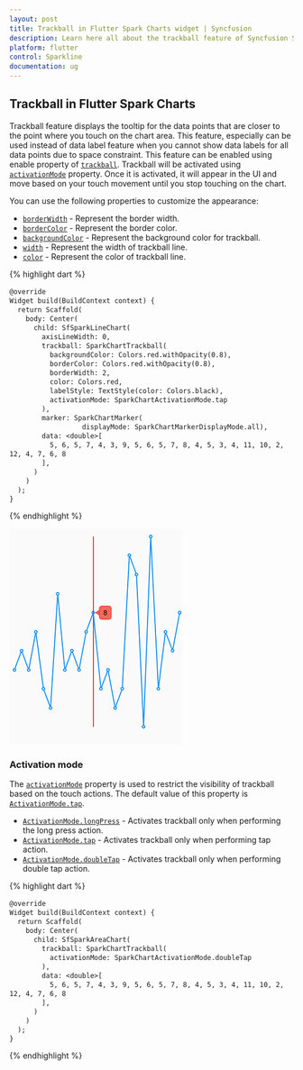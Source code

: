 ```yaml
---
layout: post
title: Trackball in Flutter Spark Charts widget | Syncfusion 
description: Learn here all about the trackball feature of Syncfusion Spark Charts widget, its features, and more.
platform: flutter
control: Sparkline
documentation: ug
---
```


## Trackball in Flutter Spark Charts

Trackball feature displays the tooltip for the data points that are closer to the point where you touch on the chart area. This feature, especially can be used instead of data label feature when you cannot show data labels for all data points due to space constraint. This feature can be enabled using enable property of [`trackball`](https://pub.dev/documentation/syncfusion_flutter_charts/latest/sparkcharts/SfSparkLineChart/trackball.html). Trackball will be activated using [`activationMode`](https://pub.dev/documentation/syncfusion_flutter_charts/latest/sparkcharts/SparkChartTrackball/activationMode.html) property. Once it is activated, it will appear in the UI and move based on your touch movement until you stop touching on the chart.

You can use the following properties to customize the appearance:

* [`borderWidth`](https://pub.dev/documentation/syncfusion_flutter_charts/latest/sparkcharts/SparkChartTrackball/borderWidth.html) - Represent the border width.
* [`borderColor`](https://pub.dev/documentation/syncfusion_flutter_charts/latest/sparkcharts/SparkChartTrackball/borderColor.html) - Represent the border color.
* [`backgroundColor`](https://pub.dev/documentation/syncfusion_flutter_charts/latest/sparkcharts/SparkChartTrackball/backgroundColor.html) - Represent the background color for trackball.
* [`width`](https://pub.dev/documentation/syncfusion_flutter_charts/latest/sparkcharts/SparkChartTrackball/width.html) - Represent the width of trackball line.
* [`color`](https://pub.dev/documentation/syncfusion_flutter_charts/latest/sparkcharts/SparkChartTrackball/color.html) - Represent the color of trackball line.

{% highlight dart %} 

    @override
    Widget build(BuildContext context) {
      return Scaffold(
        body: Center(
          child: SfSparkLineChart(
            axisLineWidth: 0,
            trackball: SparkChartTrackball(
              backgroundColor: Colors.red.withOpacity(0.8),
              borderColor: Colors.red.withOpacity(0.8),
              borderWidth: 2,
              color: Colors.red,
              labelStyle: TextStyle(color: Colors.black),
              activationMode: SparkChartActivationMode.tap
            ),
            marker: SparkChartMarker(
                      displayMode: SparkChartMarkerDisplayMode.all),
            data: <double>[
              5, 6, 5, 7, 4, 3, 9, 5, 6, 5, 7, 8, 4, 5, 3, 4, 11, 10, 2, 12, 4, 7, 6, 8
            ],
          )
        )
      );
    }

{% endhighlight %}

![Sparkline trackball](images/trackball/spark-trackball.png)

### Activation mode

The [`activationMode`](https://pub.dev/documentation/syncfusion_flutter_charts/latest/sparkcharts/SparkChartTrackball/activationMode.html) property is used to restrict the visibility of trackball based on the touch actions. The default value of this property is [`ActivationMode.tap`](https://pub.dev/documentation/syncfusion_flutter_charts/latest/sparkcharts/SparkChartActivationMode.html).

* [`ActivationMode.longPress`](https://pub.dev/documentation/syncfusion_flutter_charts/latest/sparkcharts/SparkChartActivationMode.html) - Activates trackball only when performing the long press action.
* [`ActivationMode.tap`](https://pub.dev/documentation/syncfusion_flutter_charts/latest/sparkcharts/SparkChartActivationMode.html) - Activates trackball only when performing tap action.
* [`ActivationMode.doubleTap`](https://pub.dev/documentation/syncfusion_flutter_charts/latest/sparkcharts/SparkChartActivationMode.html) - Activates trackball only when performing double tap action.

{% highlight dart %} 

    @override
    Widget build(BuildContext context) {
      return Scaffold(
        body: Center(
          child: SfSparkAreaChart(
            trackball: SparkChartTrackball(
              activationMode: SparkChartActivationMode.doubleTap
            ),
            data: <double>[
              5, 6, 5, 7, 4, 3, 9, 5, 6, 5, 7, 8, 4, 5, 3, 4, 11, 10, 2, 12, 4, 7, 6, 8
            ],
          )
        )
      );
    }

{% endhighlight %}
